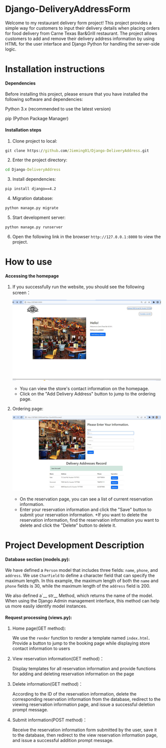 # Django-DeliveryAddressForm

Welcome to my restaurant delivery form project! This project provides a simple way for customers to input their delivery details when placing orders for food delivery from Carne Texas Bar&Grill restaurant. The project allows customers to add and remove their delivery address information by using HTML for the user interface and Django Python for handling the server-side logic.

# Installation instructions
#### Dependencies
Before installing this project, please ensure that you have installed the following software and dependencies:

Python 3.x (recommended to use the latest version)

pip (Python Package Manager)

#### Installation steps
1. Clone project to local:

```cmd
git clone https://github.com/Jieming01/Django-DeliveryAddress.git
```

2. Enter the project directory:

```cmd
cd Django-DeliveryAddress
```

3. Install dependencies:

```cmd
pip install django==4.2
```

4. Migration database:

```cmd
python manage.py migrate
```

5. Start development server:

```cmd
python manage.py runserver
```

6. Open the following link in the browser `http://127.0.0.1:8000` to view the project.


# How to use

#### Accessing the homepage

1. If you successfully run the website, you should see the following screen：

   ![screenshot of index page](README.assets/index.jpg)

   + You can view the store's contact information on the homepage.
   + Click on the "Add Delivery Address" button to jump to the ordering page.

2. Ordering page:

   ![Screenshot of form page ](README.assets/form.jpg)

   + On the reservation page, you can see a list of current reservation information.
   + Enter your reservation information and click the "Save" button to submit your reservation information.
   +If you want to delete the reservation information, find the reservation information you want to delete and click the "Delete" button to delete it.

# Project Development Description

#### Database section (models.py):

We have defined a `Person` model that includes three fields: `name`, `phone`, and `address`. We use `CharField` to define a character field that can specify the maximum length. In this example, the maximum length of both the `name` and `phone` fields is 30, while the maximum length of the `address` field is 200.

We also defined a`__ str__ Method, which returns the name of the model. When using the Django Admin management interface, this method can help us more easily identify model instances.

#### Request processing (views.py):

1. Home page(GET method):

   We use the `render` function to render a template named `index.html`. Provide a button to jump to the booking page while displaying store contact information to users

2. View reservation information(GET method)：

   Display templates for all reservation information and provide functions for adding and deleting reservation information on the page

3. Delete information(GET method)：

   According to the ID of the reservation information, delete the corresponding reservation information from the database, redirect to the viewing reservation information page, and issue a successful deletion prompt message.

4. Submit information(POST method)：

   Receive the reservation information form submitted by the user, save it to the database, then redirect to the view reservation information page, and issue a successful addition prompt message.
